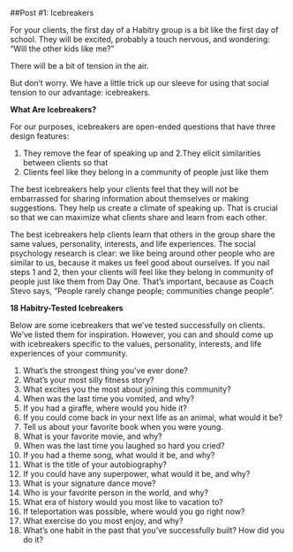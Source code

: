 ##Post #1: Icebreakers

For your clients, the first day of a Habitry group is a bit like the first day of school. They will be excited, probably a touch nervous, and wondering: “Will the other kids like me?”

There will be a bit of tension in the air.

But don’t worry. We have a little trick up our sleeve for using that social tension to our advantage: icebreakers.

**What Are Icebreakers?**

For our purposes, icebreakers are open-ended questions that have three design features:

1. They remove the fear of speaking up and
2.They elicit similarities between clients so that
3. Clients feel like they belong in a community of people just like them

The best icebreakers help your clients feel that they will not be embarrassed for sharing information about themselves or making suggestions. They help us create a climate of speaking up.  That is crucial so that we can maximize what clients share and learn from each other.

The best icebreakers help clients learn that others in the group share the same values, personality, interests, and life experiences. The social psychology research is clear: we like being around other people who are similar to us, because it makes us feel good about ourselves. If you nail steps 1 and 2, then your clients will feel like they belong in community of people just like them from Day One. That’s important, because as Coach Stevo says, “People rarely change people; communities change people”.

**18 Habitry-Tested Icebreakers**

Below are some icebreakers that we’ve tested successfully on clients. We’ve listed them for inspiration. However, you can and should come up with icebreakers specific to the values, personality, interests, and life experiences of your community.

1. What’s the strongest thing you’ve ever done?
2. What’s your most silly fitness story?
3. What excites you the most about joining this community?
4. When was the last time you vomited, and why?
5. If you had a giraffe, where would you hide it?
6. If you could come back in your next life as an animal, what would it be?
7. Tell us about your favorite book when you were young.
8. What is your favorite movie, and why?
9. When was the last time you laughed so hard you cried?
10. If you had a theme song, what would it be, and why?
11. What is the title of your autobiography?
12. If you could have any superpower, what would it be, and why?
13. What is your signature dance move?
14. Who is your favorite person in the world, and why?
15. What era of history would you most like to vacation to?
16. If teleportation was possible, where would you go right now?
17. What exercise do you most enjoy, and why?
18. What’s one habit in the past that you’ve successfully built? How did you do it?
